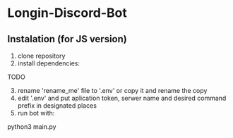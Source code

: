 # Longin-Discord-Bot
## Instalation (for JS version)
1. clone repository
2. install dependencies:

TODO

3. rename 'rename_me' file to '.env' or copy it and rename the copy
4. edit '.env' and put aplication token, serwer name and desired command prefix in designated places
5. run bot with:

python3 main.py
